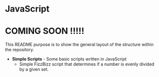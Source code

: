 # JavaScript


# COMING SOON !!!!!

This README purpose is to show the general layout of the structure within the repository. 
* **Simple Scripts** - Some basic scripts written in JavaScript 
  * Simple FizzBizz script that determines if a number is evenly divided by a given set.

